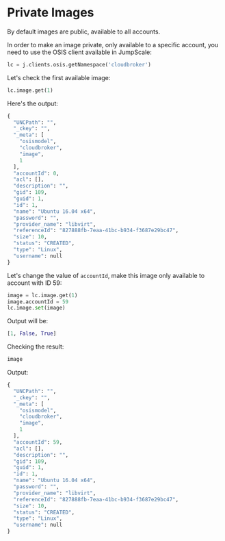 # Private Images

By default images are public, available to all accounts.

In order to make an image private, only available to a specific account, you need to use the OSIS client available in JumpScale:
```python
lc = j.clients.osis.getNamespace('cloudbroker')
```

Let's check the first available image:
```python
lc.image.get(1)
```

Here's the output:
```python
{
  "UNCPath": "",
  "_ckey": "",
  "_meta": [
    "osismodel",
    "cloudbroker",
    "image",
    1
  ],
  "accountId": 0,
  "acl": [],
  "description": "",
  "gid": 109,
  "guid": 1,
  "id": 1,
  "name": "Ubuntu 16.04 x64",
  "password": "",
  "provider_name": "libvirt",
  "referenceId": "827888fb-7eaa-41bc-b934-f3687e29bc47",
  "size": 10,
  "status": "CREATED",
  "type": "Linux",
  "username": null
}
```

Let's change the value of `accountId`, make this image only available to account with ID 59:
```python
image = lc.image.get(1)
image.accountId = 59
lc.image.set(image)
```

Output will be:
```python
[1, False, True]
```

Checking the result:
```python
image
```

Output:
```python
{
  "UNCPath": "",
  "_ckey": "",
  "_meta": [
    "osismodel",
    "cloudbroker",
    "image",
    1
  ],
  "accountId": 59,
  "acl": [],
  "description": "",
  "gid": 109,
  "guid": 1,
  "id": 1,
  "name": "Ubuntu 16.04 x64",
  "password": "",
  "provider_name": "libvirt",
  "referenceId": "827888fb-7eaa-41bc-b934-f3687e29bc47",
  "size": 10,
  "status": "CREATED",
  "type": "Linux",
  "username": null
}
```
